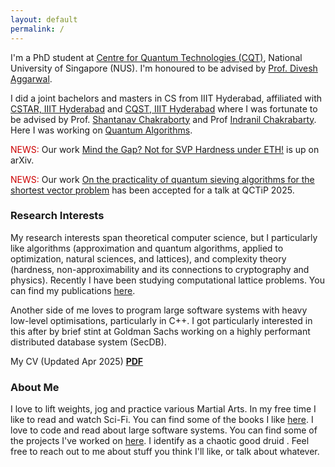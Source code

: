 ```yaml
---
layout: default
permalink: /
---
```


I'm a PhD student at [Centre for Quantum Technologies (CQT)](https://quantumlah.org), National University of Singapore (NUS).
I'm honoured to be advised by [Prof. Divesh Aggarwal](https://sites.google.com/site/diveshhomepage/).

I did a joint bachelors and masters in CS from IIIT Hyderabad, affiliated with [CSTAR, IIIT Hyderabad](http://cstar.iiit.ac.in) and [CQST, IIIT Hyderabad](https://cqst.iiit.ac.in/) where I was fortunate to be advised by Prof. [Shantanav Chakraborty](https://sites.google.com/view/shchakra) and Prof [Indranil Chakrabarty](https://sites.google.com/view/indranilchakrabarty/). Here I was working on [Quantum Algorithms](https://quantum-journal.org/papers/q-2023-04-27-988/). 

<span style="color:#cc0000">NEWS: </span> Our work [Mind the Gap? Not for SVP Hardness under ETH!](https://arxiv.org/abs/2504.02695) is up on arXiv.

<span style="color:#cc0000">NEWS: </span> Our work [On the practicality of quantum sieving algorithms for the shortest vector problem](https://arxiv.org/abs/2410.13759) has been accepted for a talk at QCTiP 2025.

### Research Interests

My research interests span theoretical computer science, but I particularly like algorithms (approximation and quantum algorithms, applied to optimization, natural sciences, and lattices), and complexity theory (hardness, non-approximability and its connections to cryptography and physics).
Recently I have been studying computational lattice problems.
You can find my publications [here](/publications).

Another side of me loves to program large software systems with heavy low-level optimisations, particularly in C++. I got particularly interested in this after by brief stint at Goldman Sachs working on a highly performant distributed database system (SecDB).

My CV (Updated Apr 2025) **[PDF](../assets/documents/cv.pdf)** 

### About Me

I love to lift weights, jog and practice various Martial Arts.
In my free time I like to read and watch Sci-Fi. You can find some of the books I like [here](/reading/).
I love to code and read about large software systems. You can find some of the projects I've worked on [here](/projects/).
I identify as a chaotic good druid <i class="fa fa-hand-peace"></i>.
Feel free to reach out to me about stuff you think I'll like, or talk about whatever.
